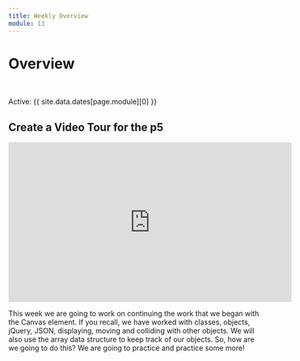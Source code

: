 ```yaml
---
title: Weekly Overview
module: 13
---
```


# Overview


<br />


Active: {{ site.data.dates[page.module][0] }}


## Create a Video Tour for the p5

<iframe width="560" height="315" src="https://www.youtube.com/embed/mM5_E-2p-aM" frameborder="0" allow="accelerometer; autoplay; encrypted-media; gyroscope; picture-in-picture" allowfullscreen></iframe>


This week we are going to work on continuing the work that we began with the Canvas element.  If you recall, we have worked with classes, objects, jQuery, JSON, displaying, moving and colliding with other objects.  We will also use the array data structure to keep track of our objects.  So, how are we going to do this?  We are going to practice and practice some more!

